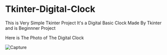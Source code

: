 # Tkinter-Digital-Clock
This is Very Simple Tkinter Project It's a Digital Basic Clock Made By Tkinter and is Beginnner Project


Here is The Photo of The Digital Clock 

![Capture](https://user-images.githubusercontent.com/88200119/154782132-6cccbc83-a82f-43bf-8bad-5004af078e90.JPG)
